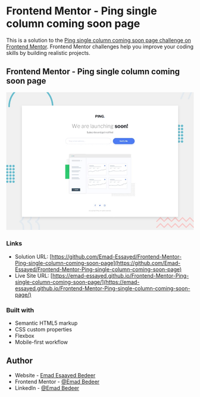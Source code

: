 # Frontend Mentor - Ping single column coming soon page

This is a solution to the [Ping single column coming soon page challenge on Frontend Mentor](https://www.frontendmentor.io/challenges/ping-single-column-coming-soon-page-5cadd051fec04111f7b848da). Frontend Mentor challenges help you improve your coding skills by building realistic projects.

## Frontend Mentor - Ping single column coming soon page

![Design preview for Ping single column coming soon page challenge](./design/desktop-preview.jpg)

### Links

- Solution URL: [https://github.com/Emad-Essayed/Frontend-Mentor-Ping-single-column-coming-soon-page](https://github.com/Emad-Essayed/Frontend-Mentor-Ping-single-column-coming-soon-page)
- Live Site URL: [https://emad-essayed.github.io/Frontend-Mentor-Ping-single-column-coming-soon-page/](https://emad-essayed.github.io/Frontend-Mentor-Ping-single-column-coming-soon-page/)

### Built with

- Semantic HTML5 markup
- CSS custom properties
- Flexbox
- Mobile-first workflow

## Author

- Website - [Emad Esaayed Bedeer](https://github.com/Emad-Essayed)
- Frontend Mentor - [@Emad Bedeer](https://www.frontendmentor.io/profile/Emad-Essayed)
- LinkedIn - [@Emad Bedeer](https://www.linkedin.com/in/emad-bedeer-4b1797106/)
